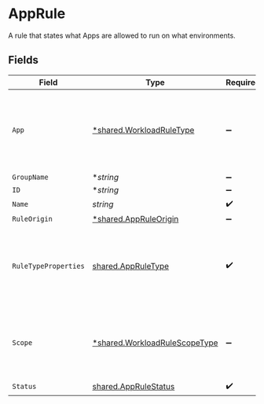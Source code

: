# AppRule

A rule that states what Apps are allowed to run on what environments.


## Fields

| Field                                                                                | Type                                                                                 | Required                                                                             | Description                                                                          |
| ------------------------------------------------------------------------------------ | ------------------------------------------------------------------------------------ | ------------------------------------------------------------------------------------ | ------------------------------------------------------------------------------------ |
| `App`                                                                                | [*shared.WorkloadRuleType](../../../pkg/models/shared/workloadruletype.md)           | :heavy_minus_sign:                                                                   | identify the workload type. Only one of the below should be not null, and  used.     |
| `GroupName`                                                                          | **string*                                                                            | :heavy_minus_sign:                                                                   | N/A                                                                                  |
| `ID`                                                                                 | **string*                                                                            | :heavy_minus_sign:                                                                   | N/A                                                                                  |
| `Name`                                                                               | *string*                                                                             | :heavy_check_mark:                                                                   | N/A                                                                                  |
| `RuleOrigin`                                                                         | [*shared.AppRuleOrigin](../../../pkg/models/shared/appruleorigin.md)                 | :heavy_minus_sign:                                                                   | N/A                                                                                  |
| `RuleTypeProperties`                                                                 | [shared.AppRuleType](../../../pkg/models/shared/appruletype.md)                      | :heavy_check_mark:                                                                   | identify the app rule type. Only one of the below should be not null, and  used.     |
| `Scope`                                                                              | [*shared.WorkloadRuleScopeType](../../../pkg/models/shared/workloadrulescopetype.md) | :heavy_minus_sign:                                                                   | identify the scope type. Only one of the below should be not null, and  used.        |
| `Status`                                                                             | [shared.AppRuleStatus](../../../pkg/models/shared/apprulestatus.md)                  | :heavy_check_mark:                                                                   | N/A                                                                                  |